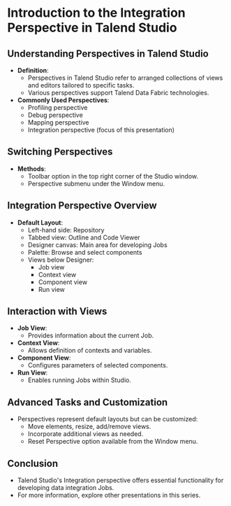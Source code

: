 # Introduction to the Integration Perspective in Talend Studio

## Understanding Perspectives in Talend Studio
- **Definition**:
  - Perspectives in Talend Studio refer to arranged collections of views and editors tailored to specific tasks.
  - Various perspectives support Talend Data Fabric technologies.
- **Commonly Used Perspectives**:
  - Profiling perspective
  - Debug perspective
  - Mapping perspective
  - Integration perspective (focus of this presentation)

## Switching Perspectives
- **Methods**:
  - Toolbar option in the top right corner of the Studio window.
  - Perspective submenu under the Window menu.

## Integration Perspective Overview
- **Default Layout**:
  - Left-hand side: Repository
  - Tabbed view: Outline and Code Viewer
  - Designer canvas: Main area for developing Jobs
  - Palette: Browse and select components
  - Views below Designer:
    - Job view
    - Context view
    - Component view
    - Run view

## Interaction with Views
- **Job View**:
  - Provides information about the current Job.
- **Context View**:
  - Allows definition of contexts and variables.
- **Component View**:
  - Configures parameters of selected components.
- **Run View**:
  - Enables running Jobs within Studio.

## Advanced Tasks and Customization
- Perspectives represent default layouts but can be customized:
  - Move elements, resize, add/remove views.
  - Incorporate additional views as needed.
  - Reset Perspective option available from the Window menu.

## Conclusion
- Talend Studio's Integration perspective offers essential functionality for developing data integration Jobs.
- For more information, explore other presentations in this series.

